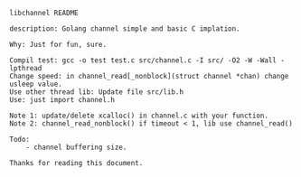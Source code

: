 
    libchannel README 

    description: Golang channel simple and basic C implation.

    Why: Just for fun, sure.
    
    Compil test: gcc -o test test.c src/channel.c -I src/ -O2 -W -Wall -lpthread
    Change speed: in channel_read[_nonblock](struct channel *chan) change usleep value.
    Use other thread lib: Update file src/lib.h
    Use: just import channel.h
    
    Note 1: update/delete xcalloc() in channel.c with your function.
    Note 2: channel_read_nonblock() if timeout < 1, lib use channel_read()
    
    Todo:
        - channel buffering size.
        
    Thanks for reading this document.
